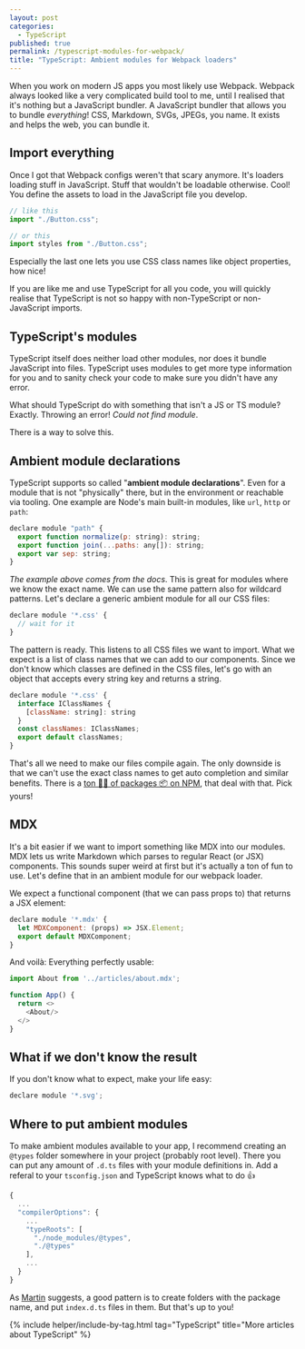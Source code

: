 ```yaml
---
layout: post
categories:
  - TypeScript
published: true
permalink: /typescript-modules-for-webpack/
title: "TypeScript: Ambient modules for Webpack loaders"
---
```


When you work on modern JS apps you most likely use Webpack. Webpack always looked like a very complicated build tool to me, until I realised that it's nothing but a JavaScript bundler. A JavaScript bundler that allows you to bundle _everything_! CSS, Markdown, SVGs, JPEGs, you name. It exists and helps the web, you can bundle it.

## Import everything

Once I got that Webpack configs weren't that scary anymore. It's loaders loading stuff in JavaScript. Stuff that wouldn't be loadable otherwise. Cool! You define the assets to load in the JavaScript file you develop.

```javascript
// like this
import "./Button.css";

// or this
import styles from "./Button.css";
```

Especially the last one lets you use CSS class names like object properties, how nice!

If you are like me and use TypeScript for all you code, you will  quickly realise that TypeScript is not so happy with non-TypeScript or non-JavaScript imports.

## TypeScript's modules

TypeScript itself does neither load other modules, nor does it bundle JavaScript into files. TypeScript uses modules to get more type information for you and to sanity check your code to make sure you didn't have any error.

What should TypeScript do with something that isn't a JS or TS module? Exactly. Throwing an error! *Could not find module*.

There is a way to solve this.

## Ambient module declarations

TypeScript supports so called "**ambient module declarations**". Even for a module that is not "physically" there, but in the environment or reachable via tooling. One example are Node's main built-in modules, like `url`, `http` or `path`:

```javascript
declare module "path" {
  export function normalize(p: string): string;
  export function join(...paths: any[]): string;
  export var sep: string;
}
```

*The example above comes from the docs*. This is great for modules where we know the exact name. We can use the same pattern also for wildcard patterns. Let's declare a generic ambient module for all our CSS files:

```javascript
declare module '*.css' {
  // wait for it
}
```

The pattern is ready. This listens to all CSS files we want to import. What we expect is a list of class names that we can add to our components. Since we don't know which classes are defined in the CSS files, let's go with an object that accepts every string key and returns a string.

```javascript
declare module '*.css' {
  interface IClassNames {
    [className: string]: string
  }
  const classNames: IClassNames;
  export default classNames;
}
```

That's all we need to make our files compile again. The only downside is that we can't use the exact class names to get auto completion and similar benefits. There is a [ton 🏋️‍♀️ of packages 📦 on NPM](https://www.npmjs.com/search?q=css%20modules%20typescript%20loader), that deal with that. Pick yours!

## MDX

It's a bit easier if we want to import something like MDX into our modules. MDX lets us write Markdown which parses to regular React (or JSX) components. This sounds super weird at first but it's actually a ton of fun to use. Let's define that in an ambient module for our webpack loader.

We expect a functional component (that we can pass props to) that returns a JSX element:

```javascript
declare module '*.mdx' {
  let MDXComponent: (props) => JSX.Element;
  export default MDXComponent;
}
```

And voilà: Everything perfectly usable:

```javascript
import About from '../articles/about.mdx';

function App() {
  return <>
    <About/>
  </>
}
```

## What if we don't know the result

If you don't know what to expect, make your life easy:

```javascript
declare module '*.svg';
```


## Where to put ambient modules

To make ambient modules available to your app, I recommend creating an `@types` folder somewhere in your project (probably root level). There you can put any amount of `.d.ts` files with your module definitions in. Add a referal to your `tsconfig.json` and TypeScript knows what to do 👍

```javascript
{
  ...
  "compilerOptions": {
    ...
    "typeRoots": [
      "./node_modules/@types",
      "./@types"
    ],
    ...
  }
}

```

As [Martin](https://twitter.com/martin_hotell) suggests, a good pattern is to create folders with the package name, and put `index.d.ts` files in them. But that's up to you!

{% include helper/include-by-tag.html tag="TypeScript" title="More articles about TypeScript" %}
